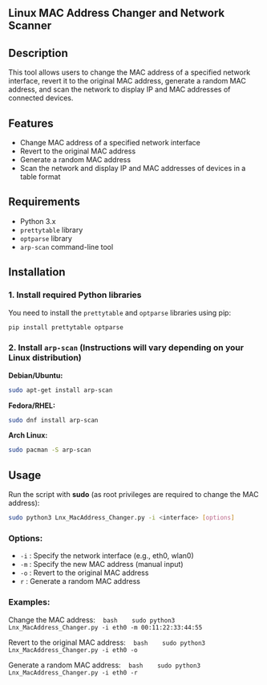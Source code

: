 ## Linux MAC Address Changer and Network Scanner

## Description
This tool allows users to change the MAC address of a specified network interface, revert it to the original MAC address, generate a random MAC address, and scan the network to display IP and MAC addresses of connected devices.

## Features
- Change MAC address of a specified network interface
- Revert to the original MAC address
- Generate a random MAC address
- Scan the network and display IP and MAC addresses of devices in a table format

## Requirements
- Python 3.x
- `prettytable` library
- `optparse` library
- `arp-scan` command-line tool

## Installation

### 1. Install required Python libraries

You need to install the `prettytable` and `optparse` libraries using pip:

```bash
pip install prettytable optparse
```

### 2. Install `arp-scan`  (Instructions will vary depending on your Linux distribution)

**Debian/Ubuntu:**

```bash
sudo apt-get install arp-scan
```

**Fedora/RHEL:**

```bash
sudo dnf install arp-scan
```

**Arch Linux:**

```bash
sudo pacman -S arp-scan
```

## Usage

Run the script with **sudo** (as root privileges are required to change the MAC address):

```bash
sudo python3 Lnx_MacAddress_Changer.py -i <interface> [options]
```

### Options:
- `-i` : Specify the network interface (e.g., eth0, wlan0)
- `-m` : Specify the new MAC address (manual input)
- `-o` : Revert to the original MAC address
- `r` : Generate a random MAC address

### Examples:
Change the MAC address:
   ```bash
   sudo python3 Lnx_MacAddress_Changer.py -i eth0 -m 00:11:22:33:44:55
   ```

Revert to the original MAC address:
   ```bash
   sudo python3 Lnx_MacAddress_Changer.py -i eth0 -o
   ```

Generate a random MAC address:
   ```bash
   sudo python3 Lnx_MacAddress_Changer.py -i eth0 -r
   ```
